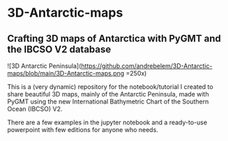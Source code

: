 # 3D-Antarctic-maps
## Crafting 3D maps of Antarctica with PyGMT and the IBCSO V2 database

![3D Antarctic Peninsula](https://github.com/andrebelem/3D-Antarctic-maps/blob/main/3D-Antarctic-maps.png =250x)

This is a (very dynamic) repository for the notebook/tutorial I created to share beautiful 3D maps, mainly of the Antarctic Peninsula, made with PyGMT using the new International Bathymetric Chart of the Southern Ocean (IBCSO) V2.

There are a few examples in the jupyter notebook and a ready-to-use powerpoint with few editions for anyone who needs.
